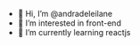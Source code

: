 - 👋 Hi, I’m @andradeleilane
- 👀 I’m interested in front-end
- 🌱 I’m currently learning reactjs

<!---
andradeleilane/andradeleilane is a ✨ special ✨ repository because its `README.md` (this file) appears on your GitHub profile.
You can click the Preview link to take a look at your changes.
--->
